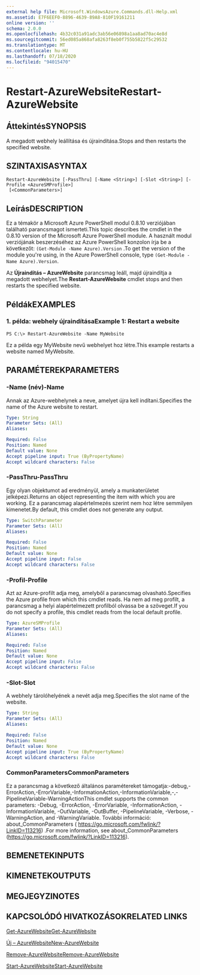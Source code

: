 ```yaml
---
external help file: Microsoft.WindowsAzure.Commands.dll-Help.xml
ms.assetid: E7F6EEF0-8896-4639-89A8-810F19161211
online version: ''
schema: 2.0.0
ms.openlocfilehash: 4b32c031a91adc3ab56e06898a1aa8ad70ac4e8d
ms.sourcegitcommit: 56ed085a868afa8263f8eb0f755b5822f5c29532
ms.translationtype: MT
ms.contentlocale: hu-HU
ms.lasthandoff: 07/18/2020
ms.locfileid: "94015470"
---
```

# <span data-ttu-id="6e136-101">Restart-AzureWebsite</span><span class="sxs-lookup"><span data-stu-id="6e136-101">Restart-AzureWebsite</span></span>

## <span data-ttu-id="6e136-102">Áttekintés</span><span class="sxs-lookup"><span data-stu-id="6e136-102">SYNOPSIS</span></span>
<span data-ttu-id="6e136-103">A megadott webhely leállítása és újraindítása.</span><span class="sxs-lookup"><span data-stu-id="6e136-103">Stops and then restarts the specified website.</span></span>

## <span data-ttu-id="6e136-104">SZINTAXISA</span><span class="sxs-lookup"><span data-stu-id="6e136-104">SYNTAX</span></span>

```
Restart-AzureWebsite [-PassThru] [-Name <String>] [-Slot <String>] [-Profile <AzureSMProfile>]
 [<CommonParameters>]
```

## <span data-ttu-id="6e136-105">Leírás</span><span class="sxs-lookup"><span data-stu-id="6e136-105">DESCRIPTION</span></span>
<span data-ttu-id="6e136-106">Ez a témakör a Microsoft Azure PowerShell modul 0.8.10 verziójában található parancsmagot ismerteti.</span><span class="sxs-lookup"><span data-stu-id="6e136-106">This topic describes the cmdlet in the 0.8.10 version of the Microsoft Azure PowerShell module.</span></span>
<span data-ttu-id="6e136-107">A használt modul verziójának beszerzéséhez az Azure PowerShell konzolon írja be a következőt: `(Get-Module -Name Azure).Version` .</span><span class="sxs-lookup"><span data-stu-id="6e136-107">To get the version of the module you're using, in the Azure PowerShell console, type `(Get-Module -Name Azure).Version`.</span></span>

<span data-ttu-id="6e136-108">Az **Újraindítás – AzureWebsite** parancsmag leáll, majd újraindítja a megadott webhelyet.</span><span class="sxs-lookup"><span data-stu-id="6e136-108">The **Restart-AzureWebsite** cmdlet stops and then restarts the specified website.</span></span>

## <span data-ttu-id="6e136-109">Példák</span><span class="sxs-lookup"><span data-stu-id="6e136-109">EXAMPLES</span></span>

### <span data-ttu-id="6e136-110">1. példa: webhely újraindítása</span><span class="sxs-lookup"><span data-stu-id="6e136-110">Example 1: Restart a website</span></span>
```
PS C:\> Restart-AzureWebsite -Name MyWebsite
```

<span data-ttu-id="6e136-111">Ez a példa egy MyWebsite nevű webhelyet hoz létre.</span><span class="sxs-lookup"><span data-stu-id="6e136-111">This example restarts a website named MyWebsite.</span></span>

## <span data-ttu-id="6e136-112">PARAMÉTEREK</span><span class="sxs-lookup"><span data-stu-id="6e136-112">PARAMETERS</span></span>

### <span data-ttu-id="6e136-113">-Name (név)</span><span class="sxs-lookup"><span data-stu-id="6e136-113">-Name</span></span>
<span data-ttu-id="6e136-114">Annak az Azure-webhelynek a neve, amelyet újra kell indítani.</span><span class="sxs-lookup"><span data-stu-id="6e136-114">Specifies the name of the Azure website to restart.</span></span>

```yaml
Type: String
Parameter Sets: (All)
Aliases: 

Required: False
Position: Named
Default value: None
Accept pipeline input: True (ByPropertyName)
Accept wildcard characters: False
```

### <span data-ttu-id="6e136-115">-PassThru</span><span class="sxs-lookup"><span data-stu-id="6e136-115">-PassThru</span></span>
<span data-ttu-id="6e136-116">Egy olyan objektumot ad eredményül, amely a munkaterületet jelképezi.</span><span class="sxs-lookup"><span data-stu-id="6e136-116">Returns an object representing the item with which you are working.</span></span>
<span data-ttu-id="6e136-117">Ez a parancsmag alapértelmezés szerint nem hoz létre semmilyen kimenetet.</span><span class="sxs-lookup"><span data-stu-id="6e136-117">By default, this cmdlet does not generate any output.</span></span>

```yaml
Type: SwitchParameter
Parameter Sets: (All)
Aliases: 

Required: False
Position: Named
Default value: None
Accept pipeline input: False
Accept wildcard characters: False
```

### <span data-ttu-id="6e136-118">-Profil</span><span class="sxs-lookup"><span data-stu-id="6e136-118">-Profile</span></span>
<span data-ttu-id="6e136-119">Azt az Azure-profilt adja meg, amelyből a parancsmag olvasható.</span><span class="sxs-lookup"><span data-stu-id="6e136-119">Specifies the Azure profile from which this cmdlet reads.</span></span>
<span data-ttu-id="6e136-120">Ha nem ad meg profilt, a parancsmag a helyi alapértelmezett profilból olvassa be a szöveget.</span><span class="sxs-lookup"><span data-stu-id="6e136-120">If you do not specify a profile, this cmdlet reads from the local default profile.</span></span>

```yaml
Type: AzureSMProfile
Parameter Sets: (All)
Aliases: 

Required: False
Position: Named
Default value: None
Accept pipeline input: False
Accept wildcard characters: False
```

### <span data-ttu-id="6e136-121">-Slot</span><span class="sxs-lookup"><span data-stu-id="6e136-121">-Slot</span></span>
<span data-ttu-id="6e136-122">A webhely tárolóhelyének a nevét adja meg.</span><span class="sxs-lookup"><span data-stu-id="6e136-122">Specifies the slot name of the website.</span></span>

```yaml
Type: String
Parameter Sets: (All)
Aliases: 

Required: False
Position: Named
Default value: None
Accept pipeline input: True (ByPropertyName)
Accept wildcard characters: False
```

### <span data-ttu-id="6e136-123">CommonParameters</span><span class="sxs-lookup"><span data-stu-id="6e136-123">CommonParameters</span></span>
<span data-ttu-id="6e136-124">Ez a parancsmag a következő általános paramétereket támogatja:-debug,-ErrorAction,-ErrorVariable,-InformationAction,-InformationVariable,-,-PipelineVariable-WarningAction</span><span class="sxs-lookup"><span data-stu-id="6e136-124">This cmdlet supports the common parameters: -Debug, -ErrorAction, -ErrorVariable, -InformationAction, -InformationVariable, -OutVariable, -OutBuffer, -PipelineVariable, -Verbose, -WarningAction, and -WarningVariable.</span></span> <span data-ttu-id="6e136-125">További információ: about_CommonParameters ( https://go.microsoft.com/fwlink/?LinkID=113216) .</span><span class="sxs-lookup"><span data-stu-id="6e136-125">For more information, see about_CommonParameters (https://go.microsoft.com/fwlink/?LinkID=113216).</span></span>

## <span data-ttu-id="6e136-126">BEMENETEK</span><span class="sxs-lookup"><span data-stu-id="6e136-126">INPUTS</span></span>

## <span data-ttu-id="6e136-127">KIMENETEK</span><span class="sxs-lookup"><span data-stu-id="6e136-127">OUTPUTS</span></span>

## <span data-ttu-id="6e136-128">MEGJEGYZI</span><span class="sxs-lookup"><span data-stu-id="6e136-128">NOTES</span></span>

## <span data-ttu-id="6e136-129">KAPCSOLÓDÓ HIVATKOZÁSOK</span><span class="sxs-lookup"><span data-stu-id="6e136-129">RELATED LINKS</span></span>

[<span data-ttu-id="6e136-130">Get-AzureWebsite</span><span class="sxs-lookup"><span data-stu-id="6e136-130">Get-AzureWebsite</span></span>](./Get-AzureWebsite.md)

[<span data-ttu-id="6e136-131">Új – AzureWebsite</span><span class="sxs-lookup"><span data-stu-id="6e136-131">New-AzureWebsite</span></span>](./New-AzureWebsite.md)

[<span data-ttu-id="6e136-132">Remove-AzureWebsite</span><span class="sxs-lookup"><span data-stu-id="6e136-132">Remove-AzureWebsite</span></span>](./Remove-AzureWebsite.md)

[<span data-ttu-id="6e136-133">Start-AzureWebsite</span><span class="sxs-lookup"><span data-stu-id="6e136-133">Start-AzureWebsite</span></span>](./Start-AzureWebsite.md)


